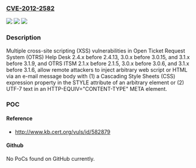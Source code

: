 ### [CVE-2012-2582](https://cve.mitre.org/cgi-bin/cvename.cgi?name=CVE-2012-2582)
![](https://img.shields.io/static/v1?label=Product&message=n%2Fa&color=blue)
![](https://img.shields.io/static/v1?label=Version&message=n%2Fa&color=blue)
![](https://img.shields.io/static/v1?label=Vulnerability&message=n%2Fa&color=brighgreen)

### Description

Multiple cross-site scripting (XSS) vulnerabilities in Open Ticket Request System (OTRS) Help Desk 2.4.x before 2.4.13, 3.0.x before 3.0.15, and 3.1.x before 3.1.9, and OTRS ITSM 2.1.x before 2.1.5, 3.0.x before 3.0.6, and 3.1.x before 3.1.6, allow remote attackers to inject arbitrary web script or HTML via an e-mail message body with (1) a Cascading Style Sheets (CSS) expression property in the STYLE attribute of an arbitrary element or (2) UTF-7 text in an HTTP-EQUIV="CONTENT-TYPE" META element.

### POC

#### Reference
- http://www.kb.cert.org/vuls/id/582879

#### Github
No PoCs found on GitHub currently.

